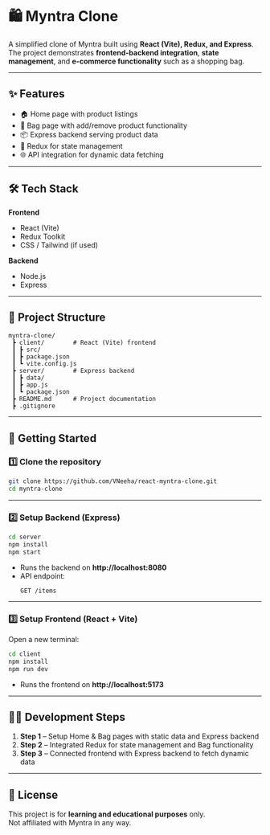 # 🛍️ Myntra Clone

A simplified clone of Myntra built using **React (Vite), Redux, and Express**.  
The project demonstrates **frontend-backend integration**, **state management**, and **e-commerce functionality** such as a shopping bag.

---

## ✨ Features

- 🏠 Home page with product listings
- 👜 Bag page with add/remove product functionality
- 📦 Express backend serving product data
- 🔄 Redux for state management
- 🌐 API integration for dynamic data fetching

---

## 🛠️ Tech Stack

**Frontend**

- React (Vite)
- Redux Toolkit
- CSS / Tailwind (if used)

**Backend**

- Node.js
- Express

---

## 📂 Project Structure

```
myntra-clone/
 ┣ client/        # React (Vite) frontend
 ┃ ┣ src/
 ┃ ┣ package.json
 ┃ ┗ vite.config.js
 ┣ server/        # Express backend
 ┃ ┣ data/
 ┃ ┣ app.js
 ┃ ┗ package.json
 ┣ README.md      # Project documentation
 ┣ .gitignore
```

---

## 🚀 Getting Started

### 1️⃣ Clone the repository

```bash
git clone https://github.com/VNeeha/react-myntra-clone.git
cd myntra-clone
```

---

### 2️⃣ Setup Backend (Express)

```bash
cd server
npm install
npm start
```

- Runs the backend on **http://localhost:8080**
- API endpoint:
  ```
  GET /items
  ```

---

### 3️⃣ Setup Frontend (React + Vite)

Open a new terminal:

```bash
cd client
npm install
npm run dev
```

- Runs the frontend on **http://localhost:5173**

---

## 🧑‍💻 Development Steps

1. **Step 1** – Setup Home & Bag pages with static data and Express backend
2. **Step 2** – Integrated Redux for state management and Bag functionality
3. **Step 3** – Connected frontend with Express backend to fetch dynamic data

---

## 📜 License

This project is for **learning and educational purposes** only.  
Not affiliated with Myntra in any way.
